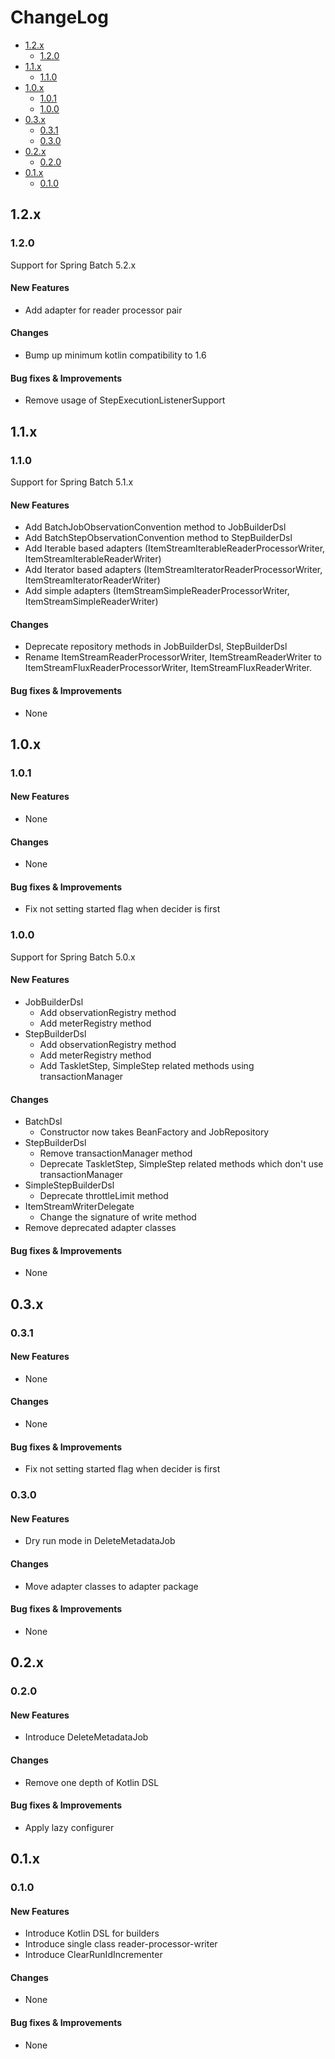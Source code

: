# ChangeLog

- [1.2.x](#12x)
  - [1.2.0](#120)
- [1.1.x](#11x)
  - [1.1.0](#110)
- [1.0.x](#10x)
  - [1.0.1](#101)
  - [1.0.0](#100)
- [0.3.x](#03x)
  - [0.3.1](#031)
  - [0.3.0](#030)
- [0.2.x](#02x)
  - [0.2.0](#020)
- [0.1.x](#01x)
  - [0.1.0](#010)

## 1.2.x

### 1.2.0

Support for Spring Batch 5.2.x

#### New Features

- Add adapter for reader processor pair

#### Changes

- Bump up minimum kotlin compatibility to 1.6

#### Bug fixes & Improvements

- Remove usage of StepExecutionListenerSupport

## 1.1.x

### 1.1.0

Support for Spring Batch 5.1.x

#### New Features

- Add BatchJobObservationConvention method to JobBuilderDsl
- Add BatchStepObservationConvention method to StepBuilderDsl
- Add Iterable based adapters (ItemStreamIterableReaderProcessorWriter, ItemStreamIterableReaderWriter)
- Add Iterator based adapters (ItemStreamIteratorReaderProcessorWriter, ItemStreamIteratorReaderWriter)
- Add simple adapters (ItemStreamSimpleReaderProcessorWriter, ItemStreamSimpleReaderWriter)

#### Changes

- Deprecate repository methods in JobBuilderDsl, StepBuilderDsl
- Rename ItemStreamReaderProcessorWriter, ItemStreamReaderWriter to ItemStreamFluxReaderProcessorWriter, ItemStreamFluxReaderWriter.

#### Bug fixes & Improvements

- None

## 1.0.x

### 1.0.1

#### New Features

- None

#### Changes

- None

#### Bug fixes & Improvements

- Fix not setting started flag when decider is first

### 1.0.0

Support for Spring Batch 5.0.x

#### New Features

- JobBuilderDsl
    - Add observationRegistry method
    - Add meterRegistry method
- StepBuilderDsl
    - Add observationRegistry method
    - Add meterRegistry method
    - Add TaskletStep, SimpleStep related methods using transactionManager

#### Changes

- BatchDsl
    - Constructor now takes BeanFactory and JobRepository
- StepBuilderDsl
    - Remove transactionManager method
    - Deprecate TaskletStep, SimpleStep related methods which don't use transactionManager
- SimpleStepBuilderDsl
    - Deprecate throttleLimit method
- ItemStreamWriterDelegate
    - Change the signature of write method
- Remove deprecated adapter classes

#### Bug fixes & Improvements

- None

## 0.3.x

### 0.3.1

#### New Features

- None

#### Changes

- None

#### Bug fixes & Improvements

- Fix not setting started flag when decider is first

### 0.3.0

#### New Features

- Dry run mode in DeleteMetadataJob

#### Changes

- Move adapter classes to adapter package

#### Bug fixes & Improvements

- None

## 0.2.x

### 0.2.0

#### New Features

- Introduce DeleteMetadataJob

#### Changes

- Remove one depth of Kotlin DSL

#### Bug fixes & Improvements

- Apply lazy configurer

## 0.1.x

### 0.1.0

#### New Features

- Introduce Kotlin DSL for builders
- Introduce single class reader-processor-writer
- Introduce ClearRunIdIncrementer

#### Changes

- None

#### Bug fixes & Improvements

- None
